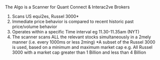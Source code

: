 The Algo is a Scanner for Quant Connect & Interac2ve Brokers
1) Scans US equi2es, Russel 3000*
2) Immediate price behavior is compared to recent historic past price/volume behavior
3) Operates within a specific Time interval eg 11.30-11.35am (NYT)
4) The scanner scans ALL the relevant stocks simultaneously in a 2mely manner (i.e. every 1000ms or less 2ming)
*A subset of the Russel 3000 is used, based on a minimum and maximum market cap e.g. All Russel 3000 with a market cap greater than 1 Billion and less than 4 Billion
